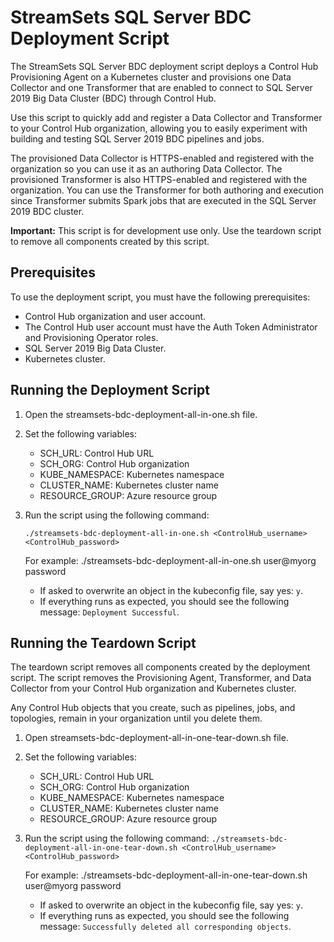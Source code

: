 # StreamSets SQL Server BDC Deployment Script

The StreamSets SQL Server BDC deployment script deploys a Control Hub Provisioning Agent on a Kubernetes cluster and provisions one Data Collector and one Transformer that are enabled to connect to SQL Server 2019 Big Data Cluster (BDC) through Control Hub. 

Use this script to quickly add and register a Data Collector and Transformer to your Control Hub organization, allowing you to easily experiment with building and testing SQL Server 2019 BDC pipelines and jobs.

The provisioned Data Collector is HTTPS-enabled and registered with the organization so you can use it as an authoring Data Collector. The provisioned Transformer is also HTTPS-enabled and registered with the organization. You can use the Transformer for both authoring and execution since Transformer submits Spark jobs that are executed in the SQL Server 2019 BDC cluster.

**Important:** This script is for development use only. Use the teardown script to remove all components created by this script.

## Prerequisites

To use the deployment script, you must have the following prerequisites:

- Control Hub organization and user account. 
- The Control Hub user account must have the Auth Token Administrator and Provisioning Operator roles.
- SQL Server 2019 Big Data Cluster.
- Kubernetes cluster.

## Running the Deployment Script


1. Open the streamsets-bdc-deployment-all-in-one.sh file.

2. Set the following variables:
   * SCH_URL: Control Hub URL
   * SCH_ORG: Control Hub organization
   * KUBE_NAMESPACE: Kubernetes namespace
   * CLUSTER_NAME: Kubernetes cluster name
   * RESOURCE_GROUP: Azure resource group
 
3. Run the script using the following command: 

   ```./streamsets-bdc-deployment-all-in-one.sh <ControlHub_username> <ControlHub_password>```

   For example: ./streamsets-bdc-deployment-all-in-one.sh user@myorg password

    - If asked to overwrite an object in the kubeconfig file, say yes: `y`.
    - If everything runs as expected, you should see the following message: `Deployment Successful`.

## Running the Teardown Script

The teardown script removes all components created by the deployment script. The script removes the Provisioning Agent, Transformer, and Data Collector from your Control Hub organization and Kubernetes cluster. 

Any Control Hub objects that you create, such as pipelines, jobs, and topologies, remain in your organization until you delete them.

1. Open streamsets-bdc-deployment-all-in-one-tear-down.sh file.

2. Set the following variables:
   * SCH_URL: Control Hub URL
   * SCH_ORG: Control Hub organization
   * KUBE_NAMESPACE: Kubernetes namespace
   * CLUSTER_NAME: Kubernetes cluster name
   * RESOURCE_GROUP: Azure resource group

3. Run the script using the following command:
   ```./streamsets-bdc-deployment-all-in-one-tear-down.sh <ControlHub_username> <ControlHub_password>```

   For example: ./streamsets-bdc-deployment-all-in-one-tear-down.sh user@myorg password

   - If asked to overwrite an object in the kubeconfig file, say yes: `y`.
   - If everything runs as expected, you should see the following message: `Successfully deleted all corresponding objects`.
